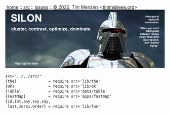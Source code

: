 <a name=top></a><p>       
&nbsp;[home](http://git.io/silon) ::
[src](https://github.com/timm/silon/raw/master/src) ::
[issues](http://git.io/silon) ::
<a href="https://github.com/timm/silon/raw/master/raw/master/LICENSE.md">&copy; 2020</a>,
Tim Menzies
<<a href="mailto:timm@ieee.org">timm&commat;ieee.org</a>>
<br>
[<img width=900 src="https://github.com/timm/silon/raw/master/etc/img/banner.jpg">](http://git.io/silon)<br>


    src="../../src/"
    {the}              = require src+'lib/the'
    {Ok}               = require src+'lib/ok'
    {Table}            = require src+'data/table'
    {FastMap}          = require src+'apps/fastmap'
    {id,int,any,soy,say,
     last,zero1,Order} = require src+'lib/fun'
